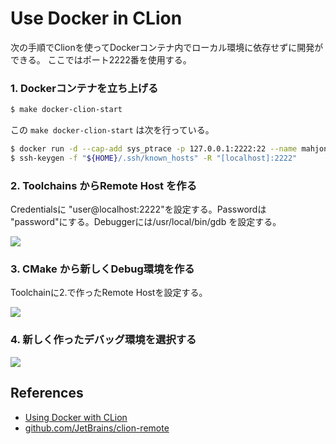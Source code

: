 # Use Docker in CLion

次の手順でClionを使ってDockerコンテナ内でローカル環境に依存せずに開発ができる。
ここではポート2222番を使用する。

### 1. Dockerコンテナを立ち上げる

```sh
$ make docker-clion-start
```

この `make docker-clion-start` は次を行っている。

```sh
$ docker run -d --cap-add sys_ptrace -p 127.0.0.1:2222:22 --name mahjong-remote-clion sotetsuk/ubuntu-gcc-grpc-clion:latest
$ ssh-keygen -f "${HOME}/.ssh/known_hosts" -R "[localhost]:2222"
```

### 2. Toolchains からRemote Host を作る

Credentialsに "user@localhost:2222"を設定する。Passwordは "password"にする。Debuggerには/usr/local/bin/gdb を設定する。

![](https://user-images.githubusercontent.com/34413567/88379707-5e7e7100-cdde-11ea-9301-25625364516d.png)

### 3. CMake から新しくDebug環境を作る

Toolchainに2.で作ったRemote Hostを設定する。

![](https://user-images.githubusercontent.com/34413567/88379686-5b838080-cdde-11ea-88ba-36b2818b3123.png)

### 4. 新しく作ったデバッグ環境を選択する

![](https://user-images.githubusercontent.com/34413567/88380046-c9c84300-cdde-11ea-9457-9e038f17530e.png)

## References

- [Using Docker with CLion](https://blog.jetbrains.com/clion/2020/01/using-docker-with-clion/)
- [github.com/JetBrains/clion-remote](https://github.com/JetBrains/clion-remote)
